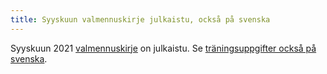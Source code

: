 ```yaml
---
title: Syyskuun valmennuskirje julkaistu, också på svenska
---
```

Syyskuun 2021 [valmennuskirje](/valmennus/2021/kirje_2021_09.pdf) on julkaistu. Se [träningsuppgifter också på svenska](/valmennus/2021/brev_2021_09.pdf).
